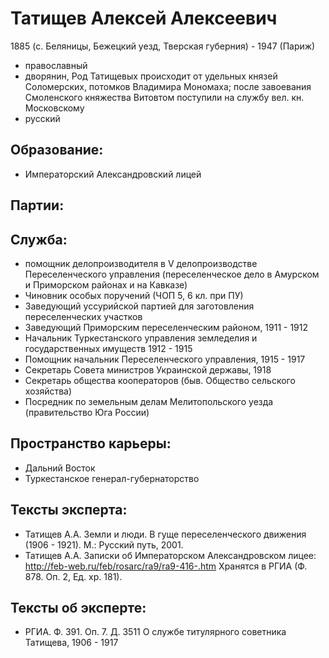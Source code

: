 # Татищев Алексей Алексеевич
1885 (с. Беляницы, Бежецкий уезд, Тверская губерния) - 1947 (Париж) 
* православный
* дворянин, Род Татищевых происходит от удельных князей Соломерских, потомков Владимира Мономаха; после завоевания Смоленского княжества Витовтом поступили на службу вел. кн. Московскому  
* русский 

## Образование:
* Императорский Александровский лицей
## Партии:
## Служба:
* помощник делопроизводителя в V делопроизводстве Переселенческого управления (переселенческое дело в Амурском и Приморском районах и на Кавказе)
* Чиновник особых поручений (ЧОП 5, 6 кл. при ПУ) 
* Заведующий уссурийской партией для заготовления переселенческих участков
* Заведующий Приморским переселенческим районом, 1911 - 1912
* Начальник Туркестанского управления земледелия и государственных имуществ 1912 - 1915
* Помощник начальник Переселенческого управления, 1915 - 1917
* Секретарь Совета министров Украинской державы, 1918
* Секретарь общества кооператоров (быв. Общество сельского хозяйства)
* Посредник по земельным делам Мелитопольского уезда (правительство Юга России) 
## Пространство карьеры:
* Дальний Восток
* Туркестанское генерал-губернаторство 
## Тексты эксперта:
* Татищев А.А. Земли и люди. В гуще переселенческого движения (1906 - 1921). М.: Русский путь, 2001.
* Татищев А.А. Записки об Императорском Александровском лицее: http://feb-web.ru/feb/rosarc/ra9/ra9-416-.htm Хранятся в РГИА (Ф. 878. Оп. 2, Ед. хр. 181).
## Тексты об эксперте:
* РГИА. Ф. 391. Оп. 7. Д. 3511 О службе титулярного советника Татищева, 1906 - 1917
